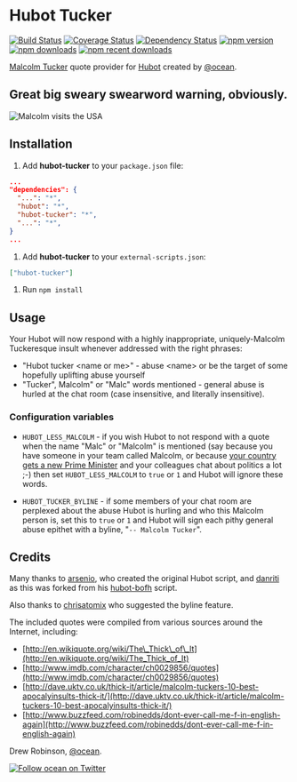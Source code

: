 # Hubot Tucker

[![Build Status](https://img.shields.io/travis/ocean/hubot-tucker.svg?style=flat-square)](https://travis-ci.org/ocean/hubot-tucker) [![Coverage Status](https://img.shields.io/coveralls/ocean/hubot-tucker/master.svg?style=flat-square)](https://coveralls.io/github/ocean/hubot-tucker?branch=master) [![Dependency Status](https://david-dm.org/ocean/hubot-tucker.svg?style=flat-square)](https://david-dm.org/ocean/hubot-tucker) [![npm version](https://img.shields.io/npm/v/hubot-tucker.svg?style=flat-square)](https://www.npmjs.com/package/hubot-tucker) [![npm downloads](https://img.shields.io/npm/dt/hubot-tucker.svg?style=flat-square&label=total%20downloads)](https://www.npmjs.com/package/hubot-tucker) [![npm recent downloads](https://img.shields.io/npm/dm/hubot-tucker.svg?style=flat-square&label=recent%20downloads)](https://www.npmjs.com/package/hubot-tucker)

[Malcolm Tucker](https://en.wikipedia.org/wiki/Malcolm_Tucker) quote provider for [Hubot](https://hubot.github.com) created by [@ocean][1].

## Great big sweary swearword warning, obviously.

<img src="https://i.imgur.com/AkuwSlW.png" title="Malcolm visits the USA" />

## Installation

1. Add **hubot-tucker** to your `package.json` file:

  ```json
  ...
  "dependencies": {
    "...": "*",
    "hubot": "*",
    "hubot-tucker": "*",
    "...": "*",
  }
  ...
  ```

1. Add **hubot-tucker** to your `external-scripts.json`:

  ```json
  ["hubot-tucker"]
  ```

1. Run `npm install`

## Usage

Your Hubot will now respond with a highly inappropriate, uniquely-Malcolm Tuckeresque insult whenever addressed with the right phrases:

- "Hubot tucker &lt;name or me&gt;" - abuse &lt;name&gt; or be the target of some hopefully uplifting abuse yourself
- "Tucker", Malcolm" or "Malc" words mentioned - general abuse is hurled at the chat room (case insensitive, and literally insensitive).

### Configuration variables

- `HUBOT_LESS_MALCOLM` - if you wish Hubot to not respond with a quote when the name "Malc" or "Malcolm" is mentioned (say because you have someone in your team called Malcolm, or because [your country gets a new Prime Minister][5] and your colleagues chat about politics a lot ;-) then set `HUBOT_LESS_MALCOLM` to `true` or `1` and Hubot will ignore these words.

- `HUBOT_TUCKER_BYLINE` - if some members of your chat room are perplexed about the abuse Hubot is hurling and who this Malcolm person is, set this to `true` or `1` and Hubot will sign each pithy general abuse epithet with a byline, "`-- Malcolm Tucker`".

## Credits

Many thanks to [arsenio][2], who created the original Hubot script, and [danriti][3] as this was forked from his [hubot-bofh][4] script.

Also thanks to [chrisatomix][6] who suggested the byline feature.

The included quotes were compiled from various sources around the Internet, including:

- [http://en.wikiquote.org/wiki/The\_Thick\_of\_It](http://en.wikiquote.org/wiki/The_Thick_of_It)
- [http://www.imdb.com/character/ch0029856/quotes](http://www.imdb.com/character/ch0029856/quotes)
- [http://dave.uktv.co.uk/thick-it/article/malcolm-tuckers-10-best-apocalyinsults-thick-it/](http://dave.uktv.co.uk/thick-it/article/malcolm-tuckers-10-best-apocalyinsults-thick-it/)
- [http://www.buzzfeed.com/robinedds/dont-ever-call-me-f-in-english-again](http://www.buzzfeed.com/robinedds/dont-ever-call-me-f-in-english-again)
 
Drew Robinson, [@ocean][1].

[![Follow ocean on Twitter](https://img.shields.io/twitter/follow/ocean.svg?style=social)][1]

[1]: https://twitter.com/ocean
[2]: https://github.com/arsenio
[3]: https://github.com/danriti
[4]: https://github.com/danriti/hubot-bofh
[5]: https://en.wikipedia.org/wiki/Malcolm_Turnbull
[6]: https://github.com/chrisatomix
